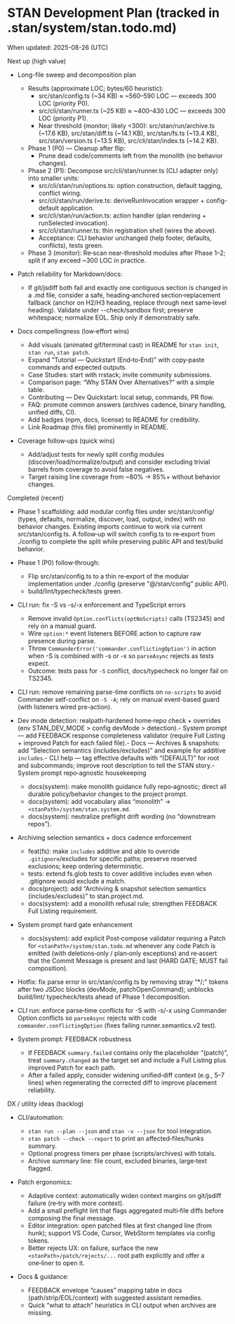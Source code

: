 # STAN Development Plan (tracked in .stan/system/stan.todo.md)

When updated: 2025-08-26 (UTC)

Next up (high value)

- Long-file sweep and decomposition plan
  - Results (approximate LOC; bytes/60 heuristic):
    - src/stan/config.ts (~34 KB) ≈ ~560–590 LOC — exceeds 300 LOC (priority P0).
    - src/cli/stan/runner.ts (~25 KB) ≈ ~400–430 LOC — exceeds 300 LOC (priority P1).
    - Near threshold (monitor; likely <300): src/stan/run/archive.ts (~17.6 KB), src/stan/diff.ts (~14.1 KB),
      src/stan/fs.ts (~13.4 KB), src/stan/version.ts (~13.5 KB), src/cli/stan/index.ts (~14.2 KB).
  - Phase 1 (P0) — Cleanup after flip:
    - Prune dead code/comments left from the monolith (no behavior changes).
  - Phase 2 (P1): Decompose src/cli/stan/runner.ts (CLI adapter only) into smaller units:
    - src/cli/stan/run/options.ts: option construction, default tagging, conflict wiring.
    - src/cli/stan/run/derive.ts: deriveRunInvocation wrapper + config-default application.
    - src/cli/stan/run/action.ts: action handler (plan rendering + runSelected invocation).
    - src/cli/stan/runner.ts: thin registration shell (wires the above).
    - Acceptance: CLI behavior unchanged (help footer, defaults, conflicts), tests green.
  - Phase 3 (monitor): Re‑scan near-threshold modules after Phase 1–2; split if any exceed ~300 LOC in practice.

- Patch reliability for Markdown/docs:
  - If git/jsdiff both fail and exactly one contiguous section is changed in a
    .md file, consider a safe, heading‑anchored section‑replacement fallback
    (anchor on H2/H3 heading, replace through next same‑level heading).
    Validate under --check/sandbox first; preserve whitespace; normalize EOL.
    Ship only if demonstrably safe.

- Docs compellingness (low‑effort wins)
  - Add visuals (animated gif/terminal cast) in README for `stan init`, `stan run`, `stan patch`.
  - Expand “Tutorial — Quickstart (End‑to‑End)” with copy‑paste commands and expected outputs.
  - Case Studies: start with rrstack; invite community submissions.
  - Comparison page: “Why STAN Over Alternatives?” with a simple table.
  - Contributing — Dev Quickstart: local setup, commands, PR flow.
  - FAQ: promote common answers (archives cadence, binary handling, unified diffs, CI).
  - Add badges (npm, docs, license) to README for credibility.
  - Link Roadmap (this file) prominently in README.

- Coverage follow‑ups (quick wins)
  - Add/adjust tests for newly split config modules (discover/load/normalize/output)
    and consider excluding trivial barrels from coverage to avoid false negatives.
  - Target raising line coverage from ~80% → 85%+ without behavior changes.

Completed (recent)

- Phase 1 scaffolding: add modular config files under src/stan/config/ (types, defaults,
  normalize, discover, load, output, index) with no behavior changes. Existing
  imports continue to work via current src/stan/config.ts. A follow‑up will switch
  config.ts to re‑export from ./config to complete the split while preserving
  public API and test/build behavior.

- Phase 1 (P0) follow‑through:
  - Flip src/stan/config.ts to a thin re‑export of the modular implementation
    under ./config (preserve "@/stan/config" public API).
  - build/lint/typecheck/tests green.

- CLI run: fix -S vs -s/-x enforcement and TypeScript errors
  - Remove invalid `Option.conflicts(optNoScripts)` calls (TS2345) and rely on a manual guard.
  - Wire `option:*` event listeners BEFORE action to capture raw presence during parse.
  - Throw `CommanderError('commander.conflictingOption')` in action when -S is combined with -s or -x so `parseAsync` rejects as tests expect.
  - Outcome: tests pass for `-S` conflict, docs/typecheck no longer fail on TS2345.

- CLI run: remove remaining parse-time conflicts on `no-scripts` to avoid Commander self-conflict on `-S -A`; rely on manual event-based guard (with listeners wired pre-action).

- Dev mode detection: realpath‑hardened home‑repo check + overrides
  (env STAN_DEV_MODE > config devMode > detection).- System prompt — add FEEDBACK response completeness validator (require Full Listing + improved Patch for each failed file).- Docs — Archives & snapshots: add “Selection semantics (includes/excludes)” and example for additive `includes`.- CLI help — tag effective defaults with “(DEFAULT)” for root and subcommands; improve root description to tell the STAN story.- System prompt repo‑agnostic housekeeping
  - docs(system): make monolith guidance fully repo‑agnostic; direct all
    durable policy/behavior changes to the project prompt.
  - docs(system): add vocabulary alias “monolith” → `<stanPath>/system/stan.system.md`.
  - docs(system): neutralize preflight drift wording (no “downstream repos”).

- Archiving selection semantics + docs cadence enforcement
  - feat(fs): make `includes` additive and able to override `.gitignore`/excludes for specific paths; preserve reserved exclusions; keep ordering deterministic.
  - tests: extend fs.glob tests to cover additive includes even when .gitignore would exclude a match.
  - docs(project): add “Archiving & snapshot selection semantics (includes/excludes)” to stan.project.md.
  - docs(system): add a monolith refusal rule; strengthen FEEDBACK Full Listing requirement.

- System prompt hard gate enhancement
  - docs(system): add explicit Post‑compose validator requiring a Patch for
    `<stanPath>/system/stan.todo.md` whenever any code Patch is emitted
    (with deletions‑only / plan‑only exceptions) and re‑assert that the
    Commit Message is present and last (HARD GATE; MUST fail composition).
- Hotfix: fix parse error in src/stan/config.ts by removing stray “\*/;” tokens
  after two JSDoc blocks (devMode, patchOpenCommand); unblocks build/lint/
  typecheck/tests ahead of Phase 1 decomposition.
- CLI run: enforce parse‑time conflicts for -S with -s/-x using Commander
  Option.conflicts so `parseAsync` rejects with code
  `commander.conflictingOption` (fixes failing
  runner.semantics.v2 test).
- System prompt: FEEDBACK robustness
  - If FEEDBACK `summary.failed` contains only the placeholder “(patch)”, treat
    `summary.changed` as the target set and include a Full Listing plus improved
    Patch for each path.
  - After a failed apply, consider widening unified‑diff context (e.g., 5–7 lines)
    when regenerating the corrected diff to improve placement reliability.

DX / utility ideas (backlog)

- CLI/automation:
  - `stan run --plan --json` and `stan -v --json` for tool integration.
  - `stan patch --check --report` to print an affected‑files/hunks summary.
  - Optional progress timers per phase (scripts/archives) with totals.
  - Archive summary line: file count, excluded binaries, large‑text flagged.

- Patch ergonomics:
  - Adaptive context: automatically widen context margins on git/jsdiff failure (re‑try with more context).
  - Add a small preflight lint that flags aggregated multi‑file diffs before composing the final message.
  - Editor integration: open patched files at first changed line (from hunk);
    support VS Code, Cursor, WebStorm templates via config tokens.
  - Better rejects UX: on failure, surface the new `<stanPath>/patch/rejects/...` root path explicitly and offer a one‑liner to open it.

- Docs & guidance:
  - FEEDBACK envelope “causes” mapping table in docs (path/strip/EOL/context) with suggested assistant remedies.
  - Quick “what to attach” heuristics in CLI output when archives are missing.
